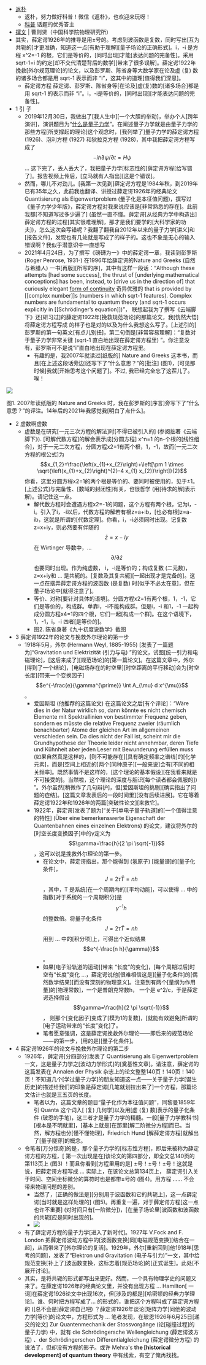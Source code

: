 - [返朴](https://www.zhihu.com/people/fan-po-30)[​](https://www.zhihu.com/topic/20054793)
    - 返朴，努力做好科普！微信《返朴》，也欢迎来玩呀！​
    - [科普](https://www.zhihu.com/people/fan-po-30/creations/19551585) 话题的优秀答主
- [撰文](https://zhuanlan.zhihu.com/p/370433144) | 曹则贤（中国科学院物理研究所）
- 其实，薛定谔1926年的推导是用±号的。考虑到波函数是复数，同时写出[互为共轭的]才更准确，知道这一点[有助于理解][量子场论的正确形式]。i，-i 是方程 x^2=-1 的根，它们是等价的，[同时出现]才能[表达问题的完备性]。采用 sqrt-1=i 的约定[却不交代清楚背后的数学][带来了很多误解]。薛定谔1922年挽救[外尔规范理论]的论文，以及彭罗斯、陈省身等大数学家在论及虚 (复) 数的诸多场合都是用 sqrt-1 表示而非 “i”，这其中的道理[值得我们深思]。
    - 薛定谔方程   薛定谔、彭罗斯、陈省身等[在论及]虚(复)数的[诸多场合]都是用 sqrt-1 的表示而非 “i”。i，-i是等价的，[同时出现][才能表达问题的完备性]。
- 1 引 子
    - 2019年12月30日，我做出了[我人生中][一个大胆的举动]，举办个人[跨年演讲]，演讲题目为“[什么是量子力学](https://link.zhihu.com/?target=http%3A//mp.weixin.qq.com/s%3F__biz%3DMzg2MTUyODU2NA%3D%3D%26mid%3D2247496638%26idx%3D1%26sn%3Df840b5ac66d409371b52d8f743a48b56%26chksm%3Dce177b25f960f2336591f9a1e8f8283f58cef1cd04ced5071ee283f1e50fe41f2901fdd7b18c%26scene%3D21%23wechat_redirect)”。在阐述量子力学就是由量子力学的那些方程[所支撑起的理论]这个观念时，[我列举了]量子力学的薛定谔方程 (1926)、泡利方程 (1927) 和狄拉克方程 (1928)，其中我把薛定谔方程写成了 $$-i \hbar \partial \psi / \partial t=H \psi$$ ... 这下完了，丢人丢大了，我把量子力学[标志性的]薛定谔方程[给写错了]。报告视频上传后，[立马就有人指出][这是个错误]。
    - 然而，哪儿不对劲儿。[我第一次见到]薛定谔方程是1984年秋，到2019年已有35年之久，此前我也翻译、讲授过薛定谔1926年的经典论文 Quantisierung als Eigenwertproblem (量子化是本征值问题)，撰写过《量子力学少年版》，薛定谔方程对我来说应该是[非常熟悉的存在]。此前我都[不知道写过多少遍了] (虽然一直不懂。薛定谔[从经典力学中构造出]薛定谔方程的过程[其实很难理解]，那才是我们要学的[大科学家的功夫])，怎么这次会写错呢？我翻了翻我自2012年以来的量子力学[讲义]和[报告文件]，发现也有几处就是写成了的样子的。这也不象是无心的输入错误啊？我似乎潜意识中一直想写
    - 2021年4月24日，为了撰写《磅礴为一》中的薛定谔一章，我读到彭罗斯 (Roger Penrose, 1931-) 在1996年给薛定谔的Nature and Greeks (自然与希腊人) 一书[再版][所写的序]，其中有这样一段话：“Although these attempts [had some success], the thrust of [underlying mathematical conceptions] has been, instead, to [drive us in the direction of] that curiously elegant [form of continuity]([[continuity]]) 奇异优雅的 that is provided by [[complex number]]s (numbers in which sqrt-1 features). Complex numbers are fundamental to quantum theory (and sqrt-1 occurs explicitly in [[Schrödinger’s equation]])”， 联想起我为了撰写《云端脚下》还[研习过]的薛定谔1922年[挽救规范场论]的那篇论文，我[恍然大悟]将薛定谔方程写成   的样子也是对的以及为什么我想这么写了。[上述引的]彭罗斯的第一句英文[有点儿别扭]，第二句倒是[非常容易理解]：“复数对于量子力学非常关键 (sqrt-1 直白地出现在薛定谔方程里) ”。你注意没有，彭罗斯可不是说“i”直白地出现在薛定谔方程里。
        - 有趣的是，我2007年就读过[纸版的] Nature and Greeks 这本书，而且[在上述这段话旁边]还写下了“什么意思？”的[批注] (图1)，[可见那时候]我就[开始思考这个问题了]。不过, 我已经完全忘了这茬儿了。唉！

![](https://pic4.zhimg.com/v2-b7fd52f7cbf1fc5710fc0d99ecd37d1b.jpg)

图1. 2007年读纸版的 Nature and Greeks 时，我在彭罗斯的[序言]旁写下了“什么意思？”的评注。14年后的2021年我感觉我[明白了点什么]。
- 2 虚数啊虚数
    - 虚数是在研究[一元三次方程的解法]时[不得已被引入的] (参阅拙著《云端脚下》). [可解代数方程]的解会表示成[分圆方程] x^n=1 的n-个根的[线性组合]，对于一元二次方程，分圆方程x2=1有两个根，1，-1，故而[一元二次方程的根公式]为 $$x_{1,2}=\frac{\left(x_{1}+x_{2}\right)+\left[\pm 1 \times \sqrt{\left(x_{1}+x_{2}\right)^{2}-4 x_{1} x_{2}}\right]}{2}$$
你看，这里分圆方程x2=1的两个根是等价的、要同时被使用的，见于±1。[上述公式]与完备性、[数域的封闭性]有关，也很哲学 (用[待求的解]表示解)。请记住这一点。
        - 解代数方程时会遭遇方程x2=-1的问题，这个方程有两个根，记为i，-i。引入了i，-i以后，代数方程的解若有根z=a+ib，[也必有根]z=a-ib，这就是所谓的[代数定理]。你看，i，-i必须同时出现。记复数z=x+iy，则必然要有伴随的 $$\bar{z}=x-i y$$
在 Wirtinger 导数中，... $$\partial / \partial \bar{z}$$ 也要同时出现。作为纯虚数， i，-i是等价的；构成复数 (二元数)，z=x+iy和 ... 是共轭的。[复数及其复共轭][一起出现才是完备的]。这一点在摆弄薛定谔方程的波函数 (是复数) 时[似乎不必太在意]，但在量子场论中[就得注意了]。
        - 等价、对称[要针对具体的语境]。分圆方程x2=1有两个根，1，-1，它们是等价的，构成群。单靠i，-i不能构成群。但是i，-i 和1，-1 一起构成分圆方程x4=1的四个根，它们一起[构成一个群]。在这个语境下，1，-1，i，-i 四者[是等价的]。
        - 图2. 陈省身著《九十初度说数学》截图
- 3 薛定谔1922年的论文与挽救外尔理论的第一步
    - 1918年5月，外尔 (Hermann Weyl, 1885-1955) [发表了一篇题为]“Gravitation und Elektrizität (引力与电) ”的论文，试图[统一引力和电磁理论]，[这后来成了][规范场论]的[第一篇论文]。在这篇文章中，外尔[得到了一个结论]，[电磁场存在的时空里][时空距离的平行移动]会为[时空长度][带来一个变换因子] $$e^{-\frac{e}{\gamma^{\prime}} \int A_{\mu} d x^{\mu}}$$。
        - 爱因斯坦 (他推荐的这篇论文) 在这篇论文之后[有个评论]：“Wäre dies in der Natur wirklich so, dann könnte es nicht chemisch Elemente mit Spektrallinien von bestimmter Frequenz geben, sondern es müsste die relative Frequenz zweier (räumlich benachbarter) Atome der gleichen Art im allgemeinen verschieden sein. Da dies nicht der Fall ist, scheint mir die Grundhypothese der Theorie leider nicht annehmbar, deren Tiefe und Kühnheit aber jeden Leser mit Bewunderung erfüllen muss (如果自然真是这样的，[则不可能存在][具有确定频率之谱线]的[化学元素]，而是[空间上相近的]两个[同种原子][一般来说]会有[不同的相关频率]。既然事情不是这样的，[这个理论的基本假设][在我看来就是不可接受的]。当然啦，这个理论的深度与胆识[每个读者都会佩服的]) ”。外尔虽然[稍微作了几句辩护]，但[爱因斯坦的挑剔][确实指出了问题的症结]。[这篇文章发表后的一段时间里][没有后续进展]。它在等着薛定谔1922年和1926年的两篇[突破性论文][来救它]。
        - 1922年，薛定谔[发表了题为]“关于[单电子量子轨道]的[一个值得注意的特性] (Über eine bemerkenswerte Eigenschaft der Quantenbahnen eines einzelnen Elektrons) 的论文，建议将外尔的[时空长度变换因子]中的γ定义为 $$\gamma=\frac{h}{2 \pi \sqrt{-1}}$$，这可以说是挽救外尔理论的第一步。
            - 在论文中，薛定谔指出，那个能得到 (氢原子) [能量谱]的[量子化条件]，$$J=2 \tau \bar{T}=n h$$，其中，T 是系统[在一个周期内的][平均动能]，可以使得 ... 中的指数[对于系统的一个周期积分]是 $$\gamma^{-1} h$$ 的整数倍。将量子化条件 $$J=2 \tau \bar{T}=n h$$ 用到 ... 中的[积分项]上，可得出个近似结果 $$e^{-\frac{n h}{\gamma}}$$。
            - 如果[电子沿轨道的运动][带来 “长度”的变化]，[每个周期过后]时空有“长度”变化 ...，薛定谔说他[很难相信这是][量子化条件]的[偶然数学结果][而没有深刻的物理意义]。注意到有两个[量纲为作用量]的[物理常数]，一个是普朗克常数h， 一个是 e^2/c，于是薛定谔选择假设 $$\gamma=\frac{h}{2 \pi \sqrt{-1}}$$， 则那个[变化因子]变成了[模为1的复数]，[就能有效避免]所谓的[电子运动带来的“长度”变化]了。
            - 笔者愿意强调，这是薛定谔挽救外尔理论——即后来的规范场论——的第一步，[用的是][量子化条件]。
- 4 薛定谔1926年的论文与挽救外尔理论的第二步
    - 1926年，薛定谔[分四部分]发表了 Quantisierung als Eigenwertproblem 一文，这是量子力学之[波动力学形式]的[奠基性文章]。请注意，薛定谔的这篇发表在 Annalen der Physik 杂志上的论文整整140页！140页！140页！不知道几个[学过量子力学]的朋友知道这一点——关于量子力学[诞生历史]的描述给我们的印象是薛定谔[几笔就划拉出来了]一个方程，那篇论文估计也就是三五页的长度。
        - 笔者以为，这篇文章的题目“量子化作为本征值问题”，同黎曼1859年引 Quanta 这个词入[ (复) 几何学]以及用[虚 (复) 数]表示的量子化条件 (玻恩的手笔)，这三者才是量子力学的精髓。一般[量子力学教科书][根本是不明就里]，[基本上就是]在那里[解二阶微分方程]而已。当然，解方程也分[懂不懂物理]，Friedrich Hund [解薛定谔方程]就解出了[量子隧穿]的概念。
    - 令笔者[万分惊奇]的是，那个量子力学的[标志性方程]，即后来被称为薛定谔方程的方程，[ 第一次出现是在]该论文的第四部分，即全文总140页的第113页上 (图3) ！而且你看到[方程里用的是] ±号！±号！±号！这就是说，把薛定谔方程写成 ... 实际上，在该论文总第134页上， 薛定谔引入关于时间、空间坐标微分的算符时也是都带±号的 (图4)。用方程 ...... 不会带来物理问题的差别。
        - 当然了，[正确的做法是][分别用于波函数和它的共轭上]，这一点薛定谔[当时就是这样处理的] (图5)。再重复一遍，对于薛定谔方程[这一点也许不重要] (对时间只有[一阶微分])，[在量子场论里]波函数和波函数的共轭[应是同时出现的]。
        - ![](https://pic3.zhimg.com/v2-4c2ef4e8cf8f212ab4dd454ae59b5356.jpg)
    - 有了薛定谔方程的量子力学[进入了新时代]。1927年 V.Fock and F. London 把薛定谔波动方程中的[波函数变换]同[电磁规范变换][结合在一起]，从而带来了[外尔理论的复活]。1929年，外尔[重新回到]他1918年[思考的问题]，发表了“Elektron und Gravitation (电子与引力)”一文，其中给规范变换[补上了]波函数变换，这标志着[规范场论]的[正式诞生]。此处[不展开讨论]。
    - 其实，是将共轭的形式都写出来更好。然而，一个具有物理学史的问题又来了。在薛定谔1926年的经典论文里，并没有出现方程 ... Hamilton[ 一词]在薛定谔1926论文中出现16次，但[涉及的都是][哈密顿的经典力学理论]。谁、何时把方程写成了... 的形式的，谁把这个方程叫成了薛定谔方程的 ([总不会是]薛定谔自己吧) ？薛定谔1926年谈论[矩阵力学]同他的波动力学[等价]的论文中，方程形式为 ... 笔者发现，在玻恩1926年6月25日[递交的论文] Zur Quantenmechanik der Stossvorgänge (论[碰撞过程]的量子力学) 中，就有 die Schrödingersche Wellengleichung (薛定谔波方程) 、der Schrödingerschen Differentialgleichung (薛定谔微分方程) 的说法了，但却没有方程的影子。或许 Mehra's __the [historical development] of quantum theory__ 中有线索，有空了俺再找找。
